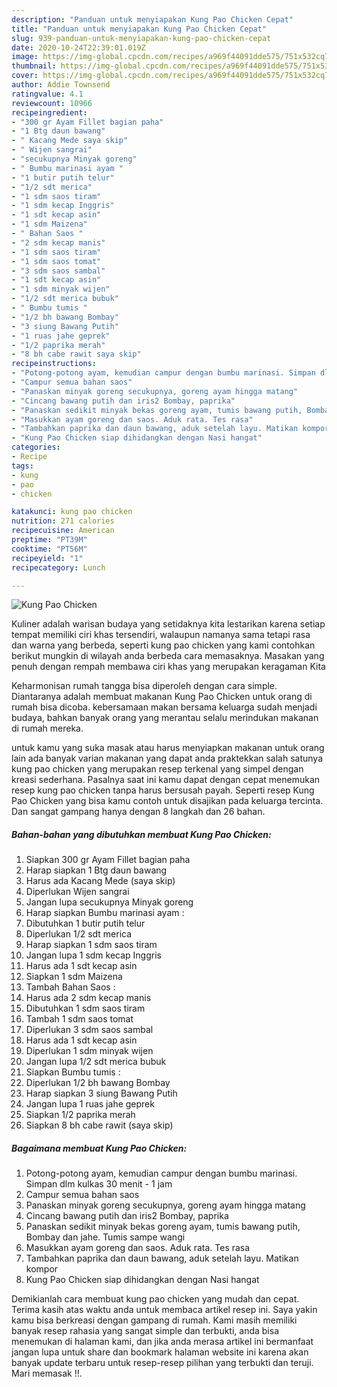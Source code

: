 ```yaml
---
description: "Panduan untuk menyiapakan Kung Pao Chicken Cepat"
title: "Panduan untuk menyiapakan Kung Pao Chicken Cepat"
slug: 939-panduan-untuk-menyiapakan-kung-pao-chicken-cepat
date: 2020-10-24T22:39:01.019Z
image: https://img-global.cpcdn.com/recipes/a969f44091dde575/751x532cq70/kung-pao-chicken-foto-resep-utama.jpg
thumbnail: https://img-global.cpcdn.com/recipes/a969f44091dde575/751x532cq70/kung-pao-chicken-foto-resep-utama.jpg
cover: https://img-global.cpcdn.com/recipes/a969f44091dde575/751x532cq70/kung-pao-chicken-foto-resep-utama.jpg
author: Addie Townsend
ratingvalue: 4.1
reviewcount: 10966
recipeingredient:
- "300 gr Ayam Fillet bagian paha"
- "1 Btg daun bawang"
- " Kacang Mede saya skip"
- " Wijen sangrai"
- "secukupnya Minyak goreng"
- " Bumbu marinasi ayam "
- "1 butir putih telur"
- "1/2 sdt merica"
- "1 sdm saos tiram"
- "1 sdm kecap Inggris"
- "1 sdt kecap asin"
- "1 sdm Maizena"
- " Bahan Saos "
- "2 sdm kecap manis"
- "1 sdm saos tiram"
- "1 sdm saos tomat"
- "3 sdm saos sambal"
- "1 sdt kecap asin"
- "1 sdm minyak wijen"
- "1/2 sdt merica bubuk"
- " Bumbu tumis "
- "1/2 bh bawang Bombay"
- "3 siung Bawang Putih"
- "1 ruas jahe geprek"
- "1/2 paprika merah"
- "8 bh cabe rawit saya skip"
recipeinstructions:
- "Potong-potong ayam, kemudian campur dengan bumbu marinasi. Simpan dlm kulkas 30 menit - 1 jam"
- "Campur semua bahan saos"
- "Panaskan minyak goreng secukupnya, goreng ayam hingga matang"
- "Cincang bawang putih dan iris2 Bombay, paprika"
- "Panaskan sedikit minyak bekas goreng ayam, tumis bawang putih, Bombay dan jahe. Tumis sampe wangi"
- "Masukkan ayam goreng dan saos. Aduk rata. Tes rasa"
- "Tambahkan paprika dan daun bawang, aduk setelah layu. Matikan kompor"
- "Kung Pao Chicken siap dihidangkan dengan Nasi hangat"
categories:
- Recipe
tags:
- kung
- pao
- chicken

katakunci: kung pao chicken 
nutrition: 271 calories
recipecuisine: American
preptime: "PT39M"
cooktime: "PT56M"
recipeyield: "1"
recipecategory: Lunch

---
```



![Kung Pao Chicken](https://img-global.cpcdn.com/recipes/a969f44091dde575/751x532cq70/kung-pao-chicken-foto-resep-utama.jpg)

Kuliner adalah warisan budaya yang setidaknya kita lestarikan karena setiap tempat memiliki ciri khas tersendiri, walaupun namanya sama tetapi rasa dan warna yang berbeda, seperti kung pao chicken yang kami contohkan berikut mungkin di wilayah anda berbeda cara memasaknya. Masakan yang penuh dengan rempah membawa ciri khas yang merupakan keragaman Kita

Keharmonisan rumah tangga bisa diperoleh dengan cara simple. Diantaranya adalah membuat makanan Kung Pao Chicken untuk orang di rumah bisa dicoba. kebersamaan makan bersama keluarga sudah menjadi budaya, bahkan banyak orang yang merantau selalu merindukan makanan di rumah mereka.



untuk kamu yang suka masak atau harus menyiapkan makanan untuk orang lain ada banyak varian makanan yang dapat anda praktekkan salah satunya kung pao chicken yang merupakan resep terkenal yang simpel dengan kreasi sederhana. Pasalnya saat ini kamu dapat dengan cepat menemukan resep kung pao chicken tanpa harus bersusah payah.
Seperti resep Kung Pao Chicken yang bisa kamu contoh untuk disajikan pada keluarga tercinta. Dan sangat gampang hanya dengan 8 langkah dan 26 bahan.


<!--inarticleads1-->

##### Bahan-bahan yang dibutuhkan membuat Kung Pao Chicken:

1. Siapkan 300 gr Ayam Fillet bagian paha
1. Harap siapkan 1 Btg daun bawang
1. Harus ada  Kacang Mede (saya skip)
1. Diperlukan  Wijen sangrai
1. Jangan lupa secukupnya Minyak goreng
1. Harap siapkan  Bumbu marinasi ayam :
1. Dibutuhkan 1 butir putih telur
1. Diperlukan 1/2 sdt merica
1. Harap siapkan 1 sdm saos tiram
1. Jangan lupa 1 sdm kecap Inggris
1. Harus ada 1 sdt kecap asin
1. Siapkan 1 sdm Maizena
1. Tambah  Bahan Saos :
1. Harus ada 2 sdm kecap manis
1. Dibutuhkan 1 sdm saos tiram
1. Tambah 1 sdm saos tomat
1. Diperlukan 3 sdm saos sambal
1. Harus ada 1 sdt kecap asin
1. Diperlukan 1 sdm minyak wijen
1. Jangan lupa 1/2 sdt merica bubuk
1. Siapkan  Bumbu tumis :
1. Diperlukan 1/2 bh bawang Bombay
1. Harap siapkan 3 siung Bawang Putih
1. Jangan lupa 1 ruas jahe geprek
1. Siapkan 1/2 paprika merah
1. Siapkan 8 bh cabe rawit (saya skip)




<!--inarticleads2-->

##### Bagaimana membuat  Kung Pao Chicken:

1. Potong-potong ayam, kemudian campur dengan bumbu marinasi. Simpan dlm kulkas 30 menit - 1 jam
1. Campur semua bahan saos
1. Panaskan minyak goreng secukupnya, goreng ayam hingga matang
1. Cincang bawang putih dan iris2 Bombay, paprika
1. Panaskan sedikit minyak bekas goreng ayam, tumis bawang putih, Bombay dan jahe. Tumis sampe wangi
1. Masukkan ayam goreng dan saos. Aduk rata. Tes rasa
1. Tambahkan paprika dan daun bawang, aduk setelah layu. Matikan kompor
1. Kung Pao Chicken siap dihidangkan dengan Nasi hangat




Demikianlah cara membuat kung pao chicken yang mudah dan cepat. Terima kasih atas waktu anda untuk membaca artikel resep ini. Saya yakin kamu bisa berkreasi dengan gampang di rumah. Kami masih memiliki banyak resep rahasia yang sangat simple dan terbukti, anda bisa menemukan di halaman kami, dan jika anda merasa artikel ini bermanfaat jangan lupa untuk share dan bookmark halaman website ini karena akan banyak update terbaru untuk resep-resep pilihan yang terbukti dan teruji. Mari memasak !!. 
